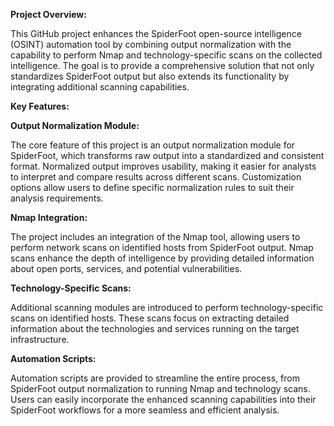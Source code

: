 **Project Overview:**

This GitHub project enhances the SpiderFoot open-source intelligence (OSINT) automation tool by combining output normalization with the capability to perform Nmap and technology-specific scans on the collected intelligence. The goal is to provide a comprehensive solution that not only standardizes SpiderFoot output but also extends its functionality by integrating additional scanning capabilities.

**Key Features:**

**Output Normalization Module:**

The core feature of this project is an output normalization module for SpiderFoot, which transforms raw output into a standardized and consistent format.
Normalized output improves usability, making it easier for analysts to interpret and compare results across different scans.
Customization options allow users to define specific normalization rules to suit their analysis requirements.

**Nmap Integration:**

The project includes an integration of the Nmap tool, allowing users to perform network scans on identified hosts from SpiderFoot output.
Nmap scans enhance the depth of intelligence by providing detailed information about open ports, services, and potential vulnerabilities.

**Technology-Specific Scans:**

Additional scanning modules are introduced to perform technology-specific scans on identified hosts.
These scans focus on extracting detailed information about the technologies and services running on the target infrastructure.

**Automation Scripts:**

Automation scripts are provided to streamline the entire process, from SpiderFoot output normalization to running Nmap and technology scans.
Users can easily incorporate the enhanced scanning capabilities into their SpiderFoot workflows for a more seamless and efficient analysis.
